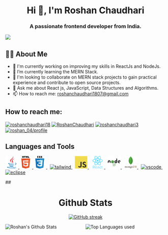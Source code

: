 <h1 align="center">Hi 👋, I'm Roshan Chaudhari</h1>
<h3 align="center">A passionate frontend developer from India.</h3>

![](https://komarev.com/ghpvc/?username=roshanchaudhari7&label=Profile%20views&color=0e75b6&style=flat)

## 👨‍💻 About Me
- 🔭 I'm currently working on improving my skills in ReactJs and NodeJs.
- 🌱 I’m currently learning the MERN Stack.
- 👯 I'm looking to collaborate on MERN stack projects to gain practical experience and contribute to open source projects.
- 💬 Ask me about React js, JavaScript, Data Structures and Algorithms.
- 📫 How to reach me: [roshanchaudhari1807@gmail.com](mailto:roshanchaudhari1807@gmail.com)

## How to reach me:
<p align="left">
<a href="https://linkedin.com/in/roshanchaudhari18" target="blank"><img align="center" src="https://raw.githubusercontent.com/rahuldkjain/github-profile-readme-generator/master/src/images/icons/Social/linked-in-alt.svg" alt="roshanchaudhari18" height="30" width="40" /></a>
<a href="https://www.leetcode.com/RoshanChaudhari" target="blank"><img align="center" src="https://raw.githubusercontent.com/rahuldkjain/github-profile-readme-generator/master/src/images/icons/Social/leet-code.svg" alt="RoshanChaudhari" height="30" width="40" /></a>
<a href="https://www.hackerrank.com/roshanchaudhari3" target="blank"><img align="center" src="https://raw.githubusercontent.com/rahuldkjain/github-profile-readme-generator/master/src/images/icons/Social/hackerrank.svg" alt="roshanchaudhari3" height="30" width="40" /></a>
<a href="https://auth.geeksforgeeks.org/user/roshan_04/profile" target="blank"><img align="center" src="https://raw.githubusercontent.com/rahuldkjain/github-profile-readme-generator/master/src/images/icons/Social/geeks-for-geeks.svg" alt="roshan_04/profile" height="30" width="40" /></a>
</p>

## Languages and Tools
<p align="left"> 
 <a href="https://www.java.com" target="_blank" rel="noreferrer"> <img src="https://raw.githubusercontent.com/devicons/devicon/master/icons/java/java-original.svg" alt="java" width="40" height="40"/> </a> 
<a href="https://www.w3.org/html/" target="_blank" rel="noreferrer"> <img src="https://raw.githubusercontent.com/devicons/devicon/master/icons/html5/html5-original-wordmark.svg" alt="html5" width="40" height="40"/> </a> 
<a href="https://www.w3schools.com/css/" target="_blank" rel="noreferrer"> <img src="https://raw.githubusercontent.com/devicons/devicon/master/icons/css3/css3-original-wordmark.svg" alt="css3" width="40" height="40"/> </a> &nbsp;
 <a href="https://tailwindcss.com/" target="_blank" rel="noreferrer"> <img src="https://www.vectorlogo.zone/logos/tailwindcss/tailwindcss-icon.svg" alt="tailwind" width="40" height="40"/> </a> &nbsp;
<a href="https://developer.mozilla.org/en-US/docs/Web/JavaScript" target="_blank" rel="noreferrer"> <img src="https://raw.githubusercontent.com/devicons/devicon/master/icons/javascript/javascript-original.svg" alt="javascript" width="40" height="40"/> </a> &nbsp;
<a href="https://reactjs.org/" target="_blank" rel="noreferrer"> <img src="https://raw.githubusercontent.com/devicons/devicon/master/icons/react/react-original-wordmark.svg" alt="react" width="40" height="40"/> </a> &nbsp;
<a href="https://nodejs.org" target="_blank" rel="noreferrer"> <img src="https://raw.githubusercontent.com/devicons/devicon/master/icons/nodejs/nodejs-original-wordmark.svg" alt="nodejs" width="40" height="40"/> </a> &nbsp;
<a href="https://www.mongodb.com/" target="_blank" rel="noreferrer"> <img src="https://raw.githubusercontent.com/devicons/devicon/master/icons/mongodb/mongodb-original-wordmark.svg" alt="mongodb" width="40" height="40"/> </a> &nbsp;
<a href="https://code.visualstudio.com" target="_blank" rel="noreferrer"> <img src="https://cdn.iconscout.com/icon/free/png-256/visual-studio-code-3251603-2724650.png?f=avif&w=128" alt="vscode" width="40" height="40"/> </a> &nbsp;
<a href="https://www.eclipse.org/" target="_blank" rel="noreferrer"> <img src="https://seekicon.com/free-icon-download/eclipse_2.svg" alt="eclipse" width="40" height="40"/> </a> 

</p>
## 
<h1 align="center">Github Stats</h1>

<div align="center">
  
[![GitHub streak](https://github-readme-streak-stats.herokuapp.com/?user=roshanchaudhari7&theme=highcontrast)](https://github.com/roshanchaudhari7)

 </div>
 
<img align="left" alt="Roshan's Github Stats" src="https://github-readme-stats.vercel.app/api?username=roshanchaudhari7&&show_icons=true&theme=dark" width="50%" />
<img alt="Top Languages used" src="https://github-readme-stats.vercel.app/api/top-langs/?username=roshanchaudhari&layout=compact&theme=dark" width="46%" />
<br>
